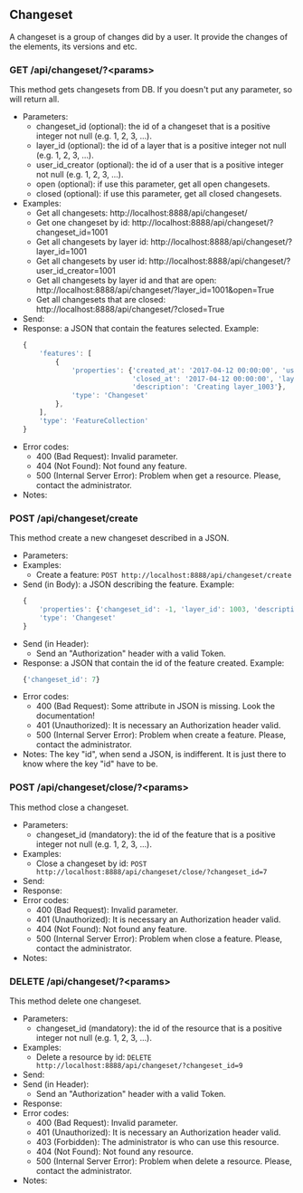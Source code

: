 ## Changeset

A changeset is a group of changes did by a user. It provide the changes of the elements, its versions and etc.


###  GET /api/changeset/?\<params>

This method gets changesets from DB. If you doesn't put any parameter, so will return all.
- Parameters:
    - changeset_id (optional): the id of a changeset that is a positive integer not null (e.g. 1, 2, 3, ...).
    - layer_id (optional): the id of a layer that is a positive integer not null (e.g. 1, 2, 3, ...).
    - user_id_creator (optional): the id of a user that is a positive integer not null (e.g. 1, 2, 3, ...).
    - open (optional): if use this parameter, get all open changesets.
    - closed (optional): if use this parameter, get all closed changesets.
- Examples:
    - Get all changesets: http://localhost:8888/api/changeset/
    - Get one changeset by id: http://localhost:8888/api/changeset/?changeset_id=1001
    - Get all changesets by layer id: http://localhost:8888/api/changeset/?layer_id=1001
    - Get all changesets by user id:  http://localhost:8888/api/changeset/?user_id_creator=1001
    - Get all changesets by layer id and that are open: http://localhost:8888/api/changeset/?layer_id=1001&open=True
    - Get all changesets that are closed: http://localhost:8888/api/changeset/?closed=True
- Send:
- Response: a JSON that contain the features selected. Example:
    ```javascript
    {
        'features': [
            {
                'properties': {'created_at': '2017-04-12 00:00:00', 'user_id_creator': 1005, 'changeset_id': 1003,
                               'closed_at': '2017-04-12 00:00:00', 'layer_id': 1003,
                               'description': 'Creating layer_1003'},
                'type': 'Changeset'
            },
        ],
        'type': 'FeatureCollection'
    }
    ```
- Error codes:
    - 400 (Bad Request): Invalid parameter.
    - 404 (Not Found): Not found any feature.
    - 500 (Internal Server Error): Problem when get a resource. Please, contact the administrator.
- Notes:


### POST /api/changeset/create

This method create a new changeset described in a JSON.
- Parameters:
- Examples:
    - Create a feature: ```POST http://localhost:8888/api/changeset/create```
- Send (in Body): a JSON describing the feature. Example:
    ```javascript
    {
        'properties': {'changeset_id': -1, 'layer_id': 1003, 'description': 'Creating layer_1003'},
        'type': 'Changeset'
    }
    ```
- Send (in Header):
    - Send an "Authorization" header with a valid Token.
- Response: a JSON that contain the id of the feature created. Example:
    ```javascript
    {'changeset_id': 7}
    ```
- Error codes:
    - 400 (Bad Request): Some attribute in JSON is missing. Look the documentation!
    - 401 (Unauthorized): It is necessary an Authorization header valid.
    - 500 (Internal Server Error): Problem when create a feature. Please, contact the administrator.
- Notes: The key "id", when send a JSON, is indifferent. It is just there to know where the key "id" have to be.


### POST /api/changeset/close/?\<params>

This method close a changeset.
- Parameters:
    - changeset_id (mandatory): the id of the feature that is a positive integer not null (e.g. 1, 2, 3, ...).
- Examples:
    - Close a changeset by id: ```POST http://localhost:8888/api/changeset/close/?changeset_id=7```
- Send:
- Response:
- Error codes:
    - 400 (Bad Request): Invalid parameter.
    - 401 (Unauthorized): It is necessary an Authorization header valid.
    - 404 (Not Found): Not found any feature.
    - 500 (Internal Server Error): Problem when close a feature. Please, contact the administrator.
- Notes:


<!-- - PUT /api/changeset/update -->


### DELETE /api/changeset/?\<params>

This method delete one changeset.
- Parameters:
    - changeset_id (mandatory): the id of the resource that is a positive integer not null (e.g. 1, 2, 3, ...).
- Examples:
    - Delete a resource by id: ```DELETE http://localhost:8888/api/changeset/?changeset_id=9```
- Send:
- Send (in Header):
    - Send an "Authorization" header with a valid Token.
- Response:
- Error codes:
    - 400 (Bad Request): Invalid parameter.
    - 401 (Unauthorized): It is necessary an Authorization header valid.
    - 403 (Forbidden): The administrator is who can use this resource.
    - 404 (Not Found): Not found any resource.
    - 500 (Internal Server Error): Problem when delete a resource. Please, contact the administrator.
- Notes:
